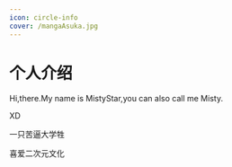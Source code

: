 ```yaml
---
icon: circle-info
cover: /mangaAsuka.jpg
---
```


# 个人介绍

Hi,there.My name is MistyStar,you can also call me Misty.

XD

一只苦逼大学牲

喜爱二次元文化

